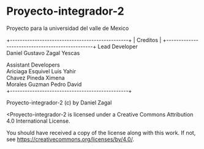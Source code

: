 # Proyecto-integrador-2

Proyecto para la universidad del valle de Mexico


+------------------------------------------------+
|                  Creditos                      |
+------------------------------------------------+
  Lead Developer                                 
  Daniel Gustavo Zagal Yescas                    
                                               
  Assistant Developers                           
  Ariciaga Esquivel Luis Yahir                   
  Chavez Pineda Ximena                           
  Morales Guzman Pedro David                     
+------------------------------------------------+


Proyecto-integrador-2 (c) by Daniel Zagal

<Proyecto-integrador-2 is licensed under a
Creative Commons Attribution 4.0 International License.

You should have received a copy of the license along with this
work. If not, see <https://creativecommons.org/licenses/by/4.0/>.
